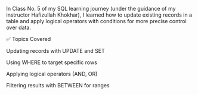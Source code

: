 In Class No. 5 of my SQL learning journey (under the guidance of my instructor Hafizullah Khokhar), I learned how to update existing records in a table and apply logical operators with conditions for more precise control over data.

✅ Topics Covered

Updating records with UPDATE and SET

Using WHERE to target specific rows

Applying logical operators (AND, OR)

Filtering results with BETWEEN for ranges
